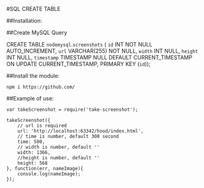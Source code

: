 #SQL CREATE TABLE

##Installation:

##Create MySQL Query

CREATE TABLE `nodemysql`.`screenshots` (
    `id` INT NOT NULL AUTO_INCREMENT,
    `url` VARCHAR(255) NOT NULL,
    `width` INT NULL,
    `height` INT NULL,
    `timestamp` TIMESTAMP NULL DEFAULT CURRENT_TIMESTAMP ON UPDATE CURRENT_TIMESTAMP,
    PRIMARY KEY (`id`));

##Install the module:

    npm i https://github.com/

##Example of use:

    var takeScreenshot = require('take-screenshot');

    takeScreenshot({
        // url is required
        url: 'http://localhost:63342/hood/index.html',
        // time is number, default 300 second
        time: 500,
        // width is number, default ''
        width: 1366,
        //height is number, default ''
        height: 568
    }, function(err, nameImage){
        console.log(nameImage);
    });